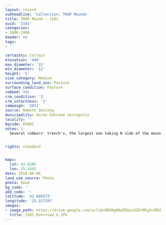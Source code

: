 ```yaml
---
layout: record
subheadline: 'Collection: TRAP Mounds'
title: TRAP Mound - 2181
uuid: '2181'
categories:
- 2000-2999
header: no
tags:
- ''

certainty: Certain
elevation: '440'
max_diameter: '15'
min_diameter: '12'
height: '5'
size_category: Medium
surrounding_land_use: Pasture
surface_condition: Pasture
robbed: Yes
crm_condition: '3'
crm_intactness: '3'
campaign: '2011'
source: Remote Sensing
municipality: Gorno Sahrane necropolis
locality: ''
bgcode: DS001
notes: |-
  Several robbers' trench's, the largest one taking N side of the mound.


rights: standard


maps:
  lat: 42.6285
  lon: 25.2442
date: 2018-06-04
land_use_source: Photo
photo: Good
bg_code: ''
akb_code: ''
latitude: '42.669573'
longitude: '25.227297'
images:
- image_path: https://drive.google.com/uc?id=0B3Rg88wZDQscU3ZnMFg3cURSbE0
  title: 2181_Overview_S.JPG
---
```

